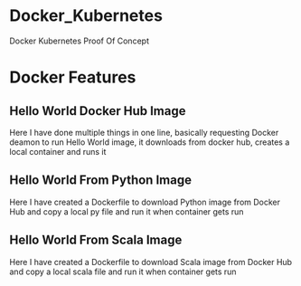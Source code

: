 # Docker_Kubernetes
Docker Kubernetes Proof Of Concept

# Docker Features 

## Hello World Docker Hub Image 
Here I have done multiple things in one line, basically requesting Docker deamon to run Hello World image, it downloads from docker hub, creates a local container and runs it

## Hello World From Python Image
Here I have created a Dockerfile to download Python image from Docker Hub and copy a local py file and run it when container gets run

## Hello World From Scala Image
Here I have created a Dockerfile to download Scala image from Docker Hub and copy a local scala file and run it when container gets run


